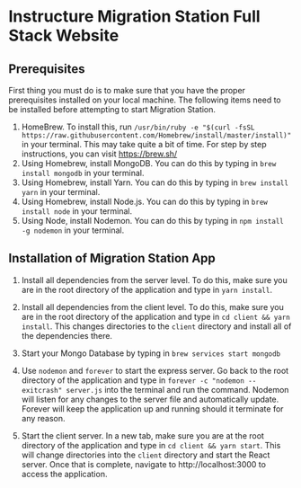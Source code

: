 # Instructure Migration Station Full Stack Website 


## Prerequisites

First thing you must do is to make sure that you have the proper prerequisites installed on your local machine.  The following items need to be installed before attempting to start Migration Station.

1. HomeBrew.  To install this, run `/usr/bin/ruby -e "$(curl -fsSL https://raw.githubusercontent.com/Homebrew/install/master/install)"` in your terminal.  This may take quite a bit of time.  For step by step instructions, you can visit https://brew.sh/
2. Using Homebrew, install MongoDB.  You can do this by typing in `brew install mongodb` in your terminal.
3. Using Homebrew, install Yarn.  You can do this by typing in `brew install yarn` in your terminal.
4. Using Homebrew, install Node.js.  You can do this by typing in `brew install node` in your terminal.
5. Using Node, install Nodemon.  You can do this by typing in `npm install -g nodemon` in your terminal.


## Installation of Migration Station App

1. Install all dependencies from the server level.  To do this, make sure you are in the root directory of the application and type in `yarn install`.

2. Install all dependencies from the client level.  To do this, make sure you are in the root directory of the application and type in `cd client && yarn install`.  This changes directories to the `client` directory and install all of the dependencies there.

3. Start your Mongo Database by typing in `brew services start mongodb`

3. Use `nodemon` and `forever` to start the express server.  Go back to the root directory of the application and type in  `forever -c "nodemon --exitcrash" server.js` into the terminal and run the command. Nodemon will listen for any changes to the server file and automatically update. Forever will keep the application up and running should it terminate for any reason.

4. Start the client server.  In a new tab, make sure you are at the root directory of the application and type in `cd client && yarn start`.  This will change directories into the `client` directory and start the React server.  Once that is complete, navigate to http://localhost:3000 to access the application.
